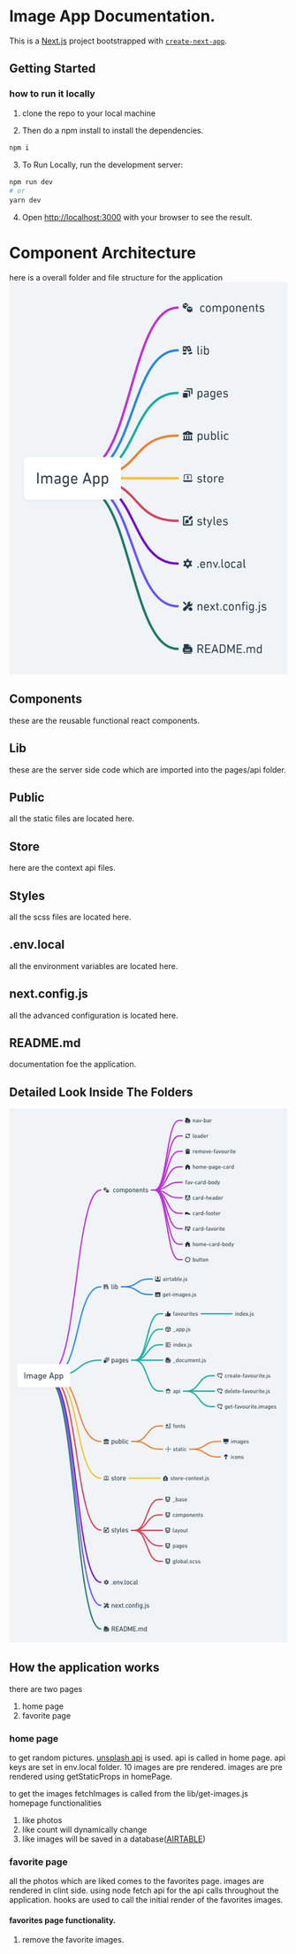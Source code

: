 # Image App Documentation. 

This is a [Next.js](https://nextjs.org/) project bootstrapped with [`create-next-app`](https://github.com/vercel/next.js/tree/canary/packages/create-next-app).

## Getting Started

### how to run it locally

1. clone the repo to your local machine

2. Then do a npm install to install the dependencies.

```bash
npm i

```

3. To Run Locally, run the development server:

```bash
npm run dev
# or
yarn dev
```

4. Open [http://localhost:3000](http://localhost:3000) with your browser to see the result.

# Component Architecture

here is a overall folder and file structure for the application
![overall component architecture](documentation/component-architecture-overall.png)

## Components

these are the reusable functional react components.

## Lib

these are the server side code which are imported into the pages/api folder.

## Public

all the static files are located here.

## Store

here are the context api files.

## Styles

all the scss files are located here.

## .env.local

all the environment variables are located here.

## next.config.js

all the advanced configuration is located here.

## README.md

documentation foe the application.

## Detailed Look Inside The Folders

![detail component architecture](documentation/detail-comp-arch.png)

## How the application works

there are two pages 
1.  home page
2.  favorite page

### home page
to get random pictures. [unsplash api](https://unsplash.com/developers) is used.
api is called in home page.
api keys are set in env.local folder.
10 images are pre rendered.
images are pre rendered using getStaticProps in homePage.

to get the images fetchImages is called from the lib/get-images.js 
homepage functionalities
1.  like photos
2.  like count will dynamically change
3.  like images will be saved in a database([AIRTABLE](https://airtable.com/))

### favorite page

all the photos which are liked comes to the favorites page.
images are rendered in clint side.
using node fetch api for the api calls throughout the application.
hooks are used to call the initial render of the favorites images.

#### favorites page functionality.

1.  remove the favorite images.
 





